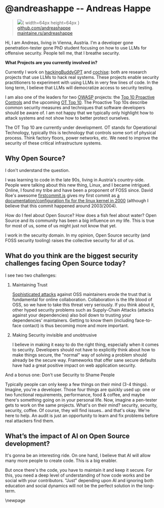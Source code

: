 # @andreashappe -- Andreas Happe

> ![](https://github.com/andreashappe.png){ width=64px height=64px }  
> [github.com/andreashappe](https://github.com/andreashappe)  
> [maintaine.rs/andreashappe](https://maintaine.rs/andreashappe)

Hi, I am Andreas, living in Vienna, Austria. I'm a developer gone penetration-tester gone PhD student focusing on how to use LLMs for offensive security. People tell me, that I breathe security.

**What Projects are you currently involved in?**

Currently I work on [hackingBuddyGPT](https://github.com/ipa-lab/hackingBuddyGPT) and [cochise](https://github.com/andreashappe/cochise/): both are research projects that use LLMs to hack real systems. These projects enable security practitioners to experiment with using LLMs in very few lines of code. In the long term, I believe that LLMs will democratize access to security testing.

I am also one of the leaders for two [OWASP](https://owasp.org/) projects: the [Top 10 Proactive Controls](https://top10proactive.owasp.org/) and the upcoming [OT Top 10](https://ot.owasp.org/). The Proactive Top 10s describe common security measures and techniques that software developers should be aware of. I am not happy that we typically only highlight how to attack systems and not show how to better protect ourselves.

The OT Top 10 are currently under development. OT stands for Operational Technology, typically this is technology that controls some sort of physical process. Think factory floors, power networks, etc. We need to improve the security of these critical infrastructure systems.

## Why Open Source?

I don't understand the question.

I was learning to code in the late 90s, living in Austria's country-side. People were talking about this new thing, Linux, and I became intrigued. Online, I found my tribe and have been a proponent of FOSS since. David Roe's awesome [firstcommit.js](https://firstcommit.js) gives my first commit as [a documentation/configuration fix for the linux kernel in 2000](https://firstcommit.is/andreashappe) (although I believe that this commit happened around 2003/2004).

How do I feel about Open Source? How does a fish feel about water? Open Source and its community has been a big influence on my life. This is true for most of us, some of us might just not know that yet.

I work in the security domain. In my opinion, Open Source security (and FOSS security tooling) raises the collective security for all of us.

## What do you think are the biggest security challenges facing Open Source today?

I see two two challenges:

1. Maintaining Trust

   [Sophisticated attacks](https://en.wikipedia.org/wiki/XZ_Utils_backdoor) against OSS maintainers erode the trust that is fundamental for online collaboration. Collaboration is the life blood of OSS, so we have to take this threat very seriously. If you think about it, other hyped security problems such as Supply-Chain Attacks (attacks against your dependencies) also boil down to trusting your dependencies' maintainers. Getting to know them (including face-to-face contact) is thus becoming more and more important.

2. Making Security invisible and unobtrusive

   I believe in making it easy to do the right thing, especially when it comes to security. Developers should not have to explicitly think about how to make things secure, the "normal" way of solving a problem should already be the secure way. Frameworks that offer sane secure defaults have had a great positive impact on web application security.

And a bonus one: Don't use Security to Shame People

Typically people can only keep a few things on their mind (3-4 things). Imagine, you're a developer. Those four things are quickly used up: one or two functional requirements, performance, food & coffee, and maybe there's something going on in your personal life. Now, imagine a pen-tester gets to work on the same projects. What's on their mind? security, security, security, coffee. Of course, they will find issues.. and that's okay. We're here to help. An audit is just an opportunity to learn and fix problems before real attackers find them.

## What’s the impact of AI on Open Source development?

It's gonna be an interesting ride. On one hand, I believe that AI will allow many more people to create code. This is a big enabler.

But once there's the code, you have to maintain it and keep it secure. For this, you need a deep level of understanding of how code works and be social with your contributors. "Just" depending upon AI and ignoring both education and social dynamics will not be the perfect solution in the long-term.

\newpage
